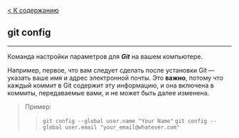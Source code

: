 [< К содержанию](/readme.md)
## git config
---
Команда настройки параметров для ***Git*** на вашем компьютере.

Например, первое, что вам следует сделать после установки Git — указать ваше имя и адрес электронной почты. Это **важно**, потому что каждый коммит в Git содержит эту информацию, и она включена в коммиты, передаваемые вами, и не может быть далее изменена.

>Пример: 
>>`git config --global user.name "Your Name"`
>>`git config --global user.email "your_email@whatever.com"`